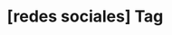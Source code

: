---
article_id: 0
description: List of articles under [redes sociales] tag.
image: http://huntingbears.com.ve/static/img/site/mstile-310x310.png
layout: tag
slug: redes-sociales
title: '[redes sociales] Tag'
---
